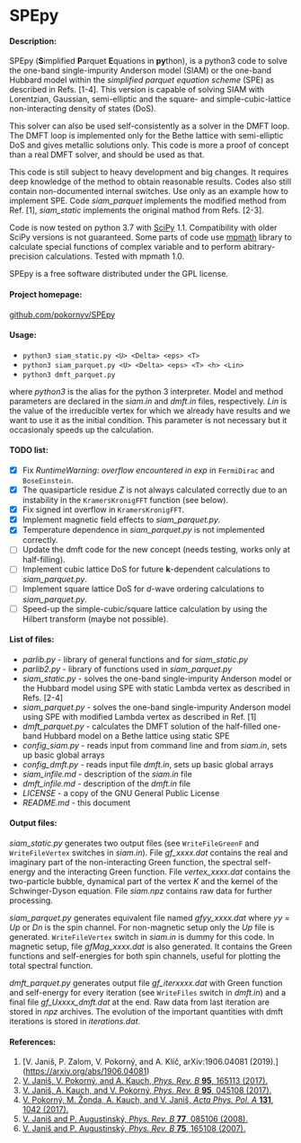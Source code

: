 SPEpy
=====
#### Description:

SPEpy (**S**implified **P**arquet **E**quations in **py**thon), is a python3 code to solve 
the one-band single-impurity Anderson model (SIAM) or the one-band Hubbard model within the 
_simplified parquet equation scheme_ (SPE) as described in Refs. [1-4].
This version is capable of solving SIAM with Lorentzian, Gaussian, semi-elliptic and the 
square- and simple-cubic-lattice non-interacting density of states (DoS).  

This solver can also be used self-consistently as a solver in the DMFT loop. 
The DMFT loop is implemented only for the Bethe lattice with semi-elliptic DoS and gives metallic 
solutions only. This code is more a proof of concept than a real DMFT solver, and should be used 
as that.  

This code is still subject to heavy development and big changes. 
It requires deep knowledge of the method to obtain reasonable results. 
Codes also still contain non-documented internal switches. 
Use only as an example how to implement SPE. Code *siam_parquet* implements the
modified method from Ref. [1], *siam_static* implements the original mathod from Refs. [2-3].

Code is now tested on python 3.7 with [SciPy](https://www.scipy.org) 1.1. 
Compatibility with older SciPy versions is not guaranteed. 
Some parts of code use [mpmath](http://mpmath.org) library to calculate special functions 
of complex variable and to perform abitrary-precision calculations. Tested with mpmath 1.0.

SPEpy is a free software distributed under the GPL license.

#### Project homepage:
[github.com/pokornyv/SPEpy](https://github.com/pokornyv/SPEpy)

#### Usage:
- `python3 siam_static.py <U> <Delta> <eps> <T>`  
- `python3 siam_parquet.py <U> <Delta> <eps> <T> <h> <Lin>`  
- `python3 dmft_parquet.py`  

where *python3* is the alias for the python 3 interpreter. Model and method parameters are declared 
in the *siam.in* and *dmft.in* files, respectively. *Lin* is the value of the
irreducible vertex for which we already have results and we want to use it as the initial condition. 
This parameter is not necessary but it occasionaly speeds up the calculation.

#### TODO list:
- [x] Fix *RuntimeWarning: overflow encountered in exp* in `FermiDirac` and `BoseEinstein`.
- [x] The quasiparticle residue *Z* is not always calculated correctly due to an instability in the 
`KramersKronigFFT` function (see below).
- [x] Fix signed int overflow in `KramersKronigFFT`.
- [x] Implement magnetic field effects to *siam_parquet.py*.
- [x] Temperature dependence in *siam_parquet.py* is not implemented correctly.
- [ ] Update the dmft code for the new concept (needs testing, works only at half-filling).
- [ ] Implement cubic lattice DoS for future **k**-dependent calculations to *siam_parquet.py*.
- [ ] Implement square lattice DoS for *d*-wave ordering calculations to *siam_parquet.py*.
- [ ] Speed-up the simple-cubic/square lattice calculation by using the Hilbert transform 
(maybe not possible).

#### List of files:
- *parlib.py* - library of general functions and for *siam_static.py*
- *parlib2.py* - library of functions used in *siam_parquet.py*
- *siam_static.py* - solves the one-band single-impurity Anderson model or the Hubbard model using 
SPE with static Lambda vertex as described in Refs. [2-4]
- *siam_parquet.py* - solves the one-band single-impurity Anderson model using SPE with modified 
Lambda vertex as described in Ref. [1]
- *dmft_parquet.py* - calculates the DMFT solution of the half-filled one-band Hubbard model 
on a Bethe lattice using static SPE
- *config_siam.py* - reads input from command line and from *siam.in*, sets up basic global arrays
- *config_dmft.py* - reads input file *dmft.in*, sets up basic global arrays
- *siam_infile.md* - description of the *siam.in* file
- *dmft_infile.md* - description of the *dmft.in* file
- *LICENSE* - a copy of the GNU General Public License
- *README.md* - this document

#### Output files:
*siam_static.py* generates two output files (see `WriteFileGreenF` and `WriteFileVertex` 
switches in *siam.in*). File *gf_xxxx.dat* contains the real and imaginary part of the 
non-interacting Green function, the spectral self-energy and the interacting Green function. 
File *vertex_xxxx.dat* contains the two-particle bubble, dynamical part of the vertex *K* and the 
kernel of the Schwinger-Dyson equation. File *siam.npz* contains raw data for further processing.

*siam_parquet.py* generates equivalent file named *gfyy_xxxx.dat* where *yy* = *Up* or *Dn* is 
the spin channel. For non-magnetic setup only the *Up* file is generated. `WriteFileVertex` switch 
in *siam.in* is dummy for this code. In magnetic setup, file *gfMag_xxxx.dat* is also generated. 
It contains the Green functions and self-energies for both spin channels, useful for plotting 
the total spectral function.

*dmft_parquet.py* generates output file *gf_iterxxxx.dat* with Green function and self-energy 
for every iteration (see `WriteFiles` switch in *dmft.in*) and a final file *gf_Uxxxx_dmft.dat* 
at the end. Raw data from last iteration are stored in *npz* archives. The evolution of the 
important quantities with dmft iterations is stored in *iterations.dat*.

#### References:
1. [V. Janiš, P. Zalom, V. Pokorný, and A. Klíč, arXiv:1906.04081 (2019).] (https://arxiv.org/abs/1906.04081)
2. [V. Janiš, V. Pokorný, and A. Kauch, *Phys. Rev. B* **95**, 165113 (2017).](http://journals.aps.org/prb/abstract/10.1103/PhysRevB.95.045108)
3. [V. Janiš, A. Kauch, and V. Pokorný, *Phys. Rev. B* **95**, 045108 (2017).](http://journals.aps.org/prb/abstract/10.1103/PhysRevB.95.165113)
4. [V. Pokorný, M. Žonda, A. Kauch, and V. Janiš, *Acta Phys. Pol. A* **131**, 1042 (2017).](http://doi.org/10.12693/APhysPolA.131.1042)
5. [V. Janiš and P. Augustinský, *Phys. Rev. B* **77**, 085106 (2008).](https://doi.org/10.1103/PhysRevB.77.085106)
6. [V. Janiš and P. Augustinský, *Phys. Rev. B* **75**, 165108 (2007).](https://doi.org/10.1103/PhysRevB.75.165108)

